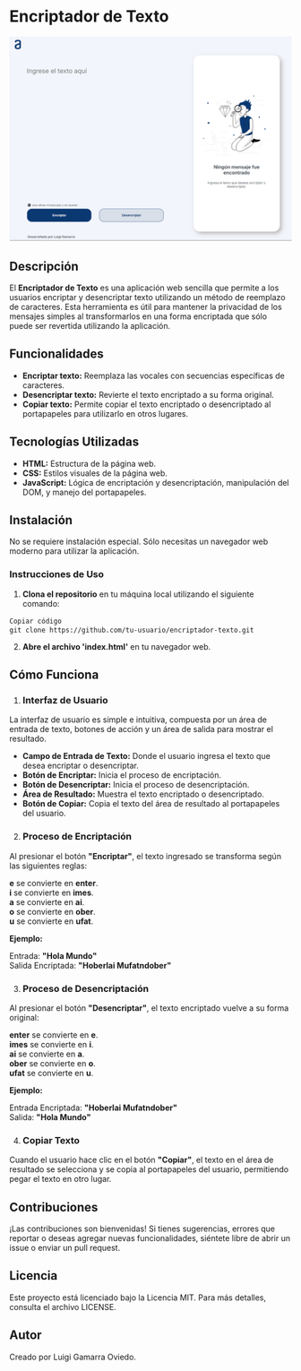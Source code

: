 # Encriptador de Texto

![imagen](https://github.com/luigigake76/Encriptador/blob/main/encriptador.png)
## Descripción
El **Encriptador de Texto** es una aplicación web sencilla que permite a los usuarios encriptar y desencriptar texto utilizando un método de reemplazo de caracteres. Esta herramienta es útil para mantener la privacidad de los mensajes simples al transformarlos en una forma encriptada que sólo puede ser revertida utilizando la aplicación.

## Funcionalidades
- **Encriptar texto:** Reemplaza las vocales con secuencias específicas de caracteres.
- **Desencriptar texto:** Revierte el texto encriptado a su forma original.
- **Copiar texto:** Permite copiar el texto encriptado o desencriptado al portapapeles para utilizarlo en otros lugares.
## Tecnologías Utilizadas
- **HTML:** Estructura de la página web.
- **CSS:** Estilos visuales de la página web.
- **JavaScript:** Lógica de encriptación y desencriptación, manipulación del DOM, y manejo del portapapeles.
## Instalación
No se requiere instalación especial. Sólo necesitas un navegador web moderno para utilizar la aplicación.

### Instrucciones de Uso
1. **Clona el repositorio** en tu máquina local utilizando el siguiente comando:

```
Copiar código
git clone https://github.com/tu-usuario/encriptador-texto.git
```
2. **Abre el archivo 'index.html'** en tu navegador web.

## Cómo Funciona
1. ### Interfaz de Usuario ###
La interfaz de usuario es simple e intuitiva, compuesta por un área de entrada de texto, botones de acción y un área de salida para mostrar el resultado.


- **Campo de Entrada de Texto:** Donde el usuario ingresa el texto que desea encriptar o desencriptar.
- **Botón de Encriptar:** Inicia el proceso de encriptación.
- **Botón de Desencriptar:** Inicia el proceso de desencriptación.
- **Área de Resultado:** Muestra el texto encriptado o desencriptado.
- **Botón de Copiar:** Copia el texto del área de resultado al portapapeles del usuario.
2. ### Proceso de Encriptación ###
Al presionar el botón **"Encriptar"**, el texto ingresado se transforma según las siguientes reglas:

**e** se convierte en **enter**.  
**i** se convierte en **imes**.  
**a** se convierte en **ai**.  
**o** se convierte en **ober**.  
**u** se convierte en **ufat**.  

**Ejemplo:**  

Entrada: **"Hola Mundo"**  
Salida Encriptada: **"Hoberlai Mufatndober"**  

3. ### Proceso de Desencriptación ###
Al presionar el botón **"Desencriptar"**, el texto encriptado vuelve a su forma original:

**enter** se convierte en **e**.  
**imes** se convierte en **i**.  
**ai** se convierte en **a**.  
**ober** se convierte en **o**.  
**ufat** se convierte en **u**.  

**Ejemplo:**

Entrada Encriptada: **"Hoberlai Mufatndober"**  
Salida: **"Hola Mundo"**  

4. ### Copiar Texto ###
Cuando el usuario hace clic en el botón **"Copiar"**, el texto en el área de resultado se selecciona y se copia al portapapeles del usuario, permitiendo pegar el texto en otro lugar.


## Contribuciones 
¡Las contribuciones son bienvenidas! Si tienes sugerencias, errores que reportar o deseas agregar nuevas funcionalidades, siéntete libre de abrir un issue o enviar un pull request.

## Licencia 
Este proyecto está licenciado bajo la Licencia MIT. Para más detalles, consulta el archivo LICENSE.

## Autor
Creado por Luigi Gamarra Oviedo.
